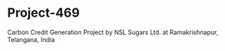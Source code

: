 # Project-469
 Carbon Credit Generation Project by NSL Sugars Ltd. at Ramakrishnapur, Telangana, India
